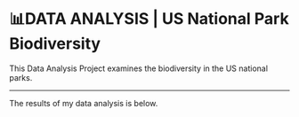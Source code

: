 # 📊DATA ANALYSIS | US National Park Biodiversity
This Data Analysis Project examines the biodiversity in the US national parks.

<hr>
The results of my data analysis is below.

